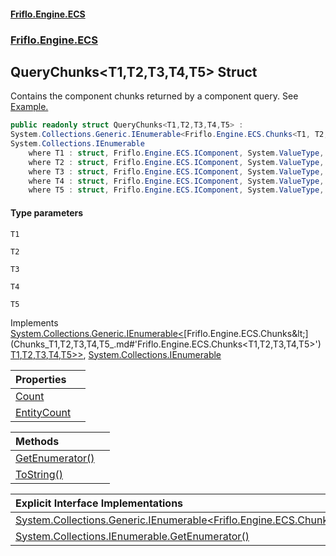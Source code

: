 #### [Friflo.Engine.ECS](index.md#'index')
### [Friflo.Engine.ECS](Friflo.Engine.ECS.md#'Friflo.Engine.ECS')

## QueryChunks<T1,T2,T3,T4,T5> Struct

Contains the component chunks returned by a component query.
See <a href="https://github.com/friflo/Friflo.Json.Fliox/blob/main/Engine/README.md#enumerate-query-chunks">Example.</a>

```csharp
public readonly struct QueryChunks<T1,T2,T3,T4,T5> :
System.Collections.Generic.IEnumerable<Friflo.Engine.ECS.Chunks<T1, T2, T3, T4, T5>>,
System.Collections.IEnumerable
    where T1 : struct, Friflo.Engine.ECS.IComponent, System.ValueType, System.ValueType
    where T2 : struct, Friflo.Engine.ECS.IComponent, System.ValueType, System.ValueType
    where T3 : struct, Friflo.Engine.ECS.IComponent, System.ValueType, System.ValueType
    where T4 : struct, Friflo.Engine.ECS.IComponent, System.ValueType, System.ValueType
    where T5 : struct, Friflo.Engine.ECS.IComponent, System.ValueType, System.ValueType
```
#### Type parameters

<a name='Friflo.Engine.ECS.QueryChunks_T1,T2,T3,T4,T5_.T1'></a>

`T1`

<a name='Friflo.Engine.ECS.QueryChunks_T1,T2,T3,T4,T5_.T2'></a>

`T2`

<a name='Friflo.Engine.ECS.QueryChunks_T1,T2,T3,T4,T5_.T3'></a>

`T3`

<a name='Friflo.Engine.ECS.QueryChunks_T1,T2,T3,T4,T5_.T4'></a>

`T4`

<a name='Friflo.Engine.ECS.QueryChunks_T1,T2,T3,T4,T5_.T5'></a>

`T5`

Implements [System.Collections.Generic.IEnumerable&lt;](https://docs.microsoft.com/en-us/dotnet/api/System.Collections.Generic.IEnumerable-1#'System.Collections.Generic.IEnumerable`1')[Friflo.Engine.ECS.Chunks&lt;](Chunks_T1,T2,T3,T4,T5_.md#'Friflo.Engine.ECS.Chunks<T1,T2,T3,T4,T5>')[T1](QueryChunks_T1,T2,T3,T4,T5_.md#Friflo.Engine.ECS.QueryChunks_T1,T2,T3,T4,T5_.T1#'Friflo.Engine.ECS.QueryChunks<T1,T2,T3,T4,T5>.T1')[,](Chunks_T1,T2,T3,T4,T5_.md#'Friflo.Engine.ECS.Chunks<T1,T2,T3,T4,T5>')[T2](QueryChunks_T1,T2,T3,T4,T5_.md#Friflo.Engine.ECS.QueryChunks_T1,T2,T3,T4,T5_.T2#'Friflo.Engine.ECS.QueryChunks<T1,T2,T3,T4,T5>.T2')[,](Chunks_T1,T2,T3,T4,T5_.md#'Friflo.Engine.ECS.Chunks<T1,T2,T3,T4,T5>')[T3](QueryChunks_T1,T2,T3,T4,T5_.md#Friflo.Engine.ECS.QueryChunks_T1,T2,T3,T4,T5_.T3#'Friflo.Engine.ECS.QueryChunks<T1,T2,T3,T4,T5>.T3')[,](Chunks_T1,T2,T3,T4,T5_.md#'Friflo.Engine.ECS.Chunks<T1,T2,T3,T4,T5>')[T4](QueryChunks_T1,T2,T3,T4,T5_.md#Friflo.Engine.ECS.QueryChunks_T1,T2,T3,T4,T5_.T4#'Friflo.Engine.ECS.QueryChunks<T1,T2,T3,T4,T5>.T4')[,](Chunks_T1,T2,T3,T4,T5_.md#'Friflo.Engine.ECS.Chunks<T1,T2,T3,T4,T5>')[T5](QueryChunks_T1,T2,T3,T4,T5_.md#Friflo.Engine.ECS.QueryChunks_T1,T2,T3,T4,T5_.T5#'Friflo.Engine.ECS.QueryChunks<T1,T2,T3,T4,T5>.T5')[&gt;](Chunks_T1,T2,T3,T4,T5_.md#'Friflo.Engine.ECS.Chunks<T1,T2,T3,T4,T5>')[&gt;](https://docs.microsoft.com/en-us/dotnet/api/System.Collections.Generic.IEnumerable-1#'System.Collections.Generic.IEnumerable`1'), [System.Collections.IEnumerable](https://docs.microsoft.com/en-us/dotnet/api/System.Collections.IEnumerable#'System.Collections.IEnumerable')

| Properties | |
| :--- | :--- |
| [Count](QueryChunks_T1,T2,T3,T4,T5_.Count.md#'Friflo.Engine.ECS.QueryChunks<T1,T2,T3,T4,T5>.Count') | |
| [EntityCount](QueryChunks_T1,T2,T3,T4,T5_.EntityCount.md#'Friflo.Engine.ECS.QueryChunks<T1,T2,T3,T4,T5>.EntityCount') | |

| Methods | |
| :--- | :--- |
| [GetEnumerator()](QueryChunks_T1,T2,T3,T4,T5_.GetEnumerator().md#'Friflo.Engine.ECS.QueryChunks<T1,T2,T3,T4,T5>.GetEnumerator()') | |
| [ToString()](QueryChunks_T1,T2,T3,T4,T5_.ToString().md#'Friflo.Engine.ECS.QueryChunks<T1,T2,T3,T4,T5>.ToString()') | |

| Explicit Interface Implementations | |
| :--- | :--- |
| [System.Collections.Generic.IEnumerable&lt;Friflo.Engine.ECS.Chunks&lt;T1,T2,T3,T4,T5&gt;&gt;.GetEnumerator()](QueryChunks_T1,T2,T3,T4,T5_.System.Collections.Generic.IEnumerable_Friflo.Engine.ECS.Chunks_T1,T2,T3,T4,T5__.GetEnumerator().md#'Friflo.Engine.ECS.QueryChunks<T1,T2,T3,T4,T5>.System.Collections.Generic.IEnumerable<Friflo.Engine.ECS.Chunks<T1,T2,T3,T4,T5>>.GetEnumerator()') | |
| [System.Collections.IEnumerable.GetEnumerator()](QueryChunks_T1,T2,T3,T4,T5_.System.Collections.IEnumerable.GetEnumerator().md#'Friflo.Engine.ECS.QueryChunks<T1,T2,T3,T4,T5>.System.Collections.IEnumerable.GetEnumerator()') | |
